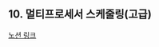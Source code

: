 ## 10. 멀티프로세서 스케줄링(고급)

[노션 링크](https://parallel-shrine-c64.notion.site/10-1cf7d6692ca880c78e05faded77d1bc2?pvs=74)